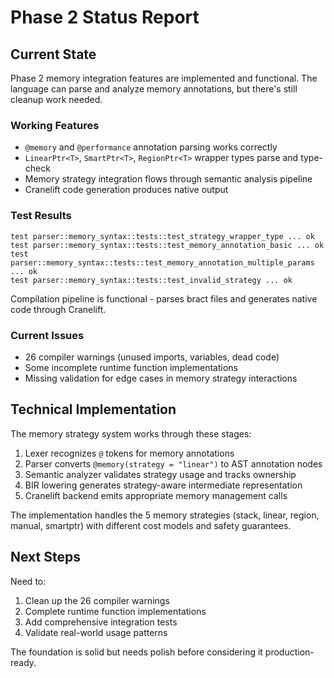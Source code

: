 # Phase 2 Status Report

## Current State

Phase 2 memory integration features are implemented and functional. The language can parse and analyze memory annotations, but there's still cleanup work needed.

### Working Features
- `@memory` and `@performance` annotation parsing works correctly
- `LinearPtr<T>`, `SmartPtr<T>`, `RegionPtr<T>` wrapper types parse and type-check
- Memory strategy integration flows through semantic analysis pipeline
- Cranelift code generation produces native output

### Test Results
```
test parser::memory_syntax::tests::test_strategy_wrapper_type ... ok
test parser::memory_syntax::tests::test_memory_annotation_basic ... ok
test parser::memory_syntax::tests::test_memory_annotation_multiple_params ... ok
test parser::memory_syntax::tests::test_invalid_strategy ... ok
```

Compilation pipeline is functional - parses bract files and generates native code through Cranelift.

### Current Issues
- 26 compiler warnings (unused imports, variables, dead code)
- Some incomplete runtime function implementations
- Missing validation for edge cases in memory strategy interactions

## Technical Implementation

The memory strategy system works through these stages:
1. Lexer recognizes `@` tokens for memory annotations
2. Parser converts `@memory(strategy = "linear")` to AST annotation nodes
3. Semantic analyzer validates strategy usage and tracks ownership
4. BIR lowering generates strategy-aware intermediate representation
5. Cranelift backend emits appropriate memory management calls

The implementation handles the 5 memory strategies (stack, linear, region, manual, smartptr) with different cost models and safety guarantees.

## Next Steps

Need to:
1. Clean up the 26 compiler warnings 
2. Complete runtime function implementations
3. Add comprehensive integration tests
4. Validate real-world usage patterns

The foundation is solid but needs polish before considering it production-ready.